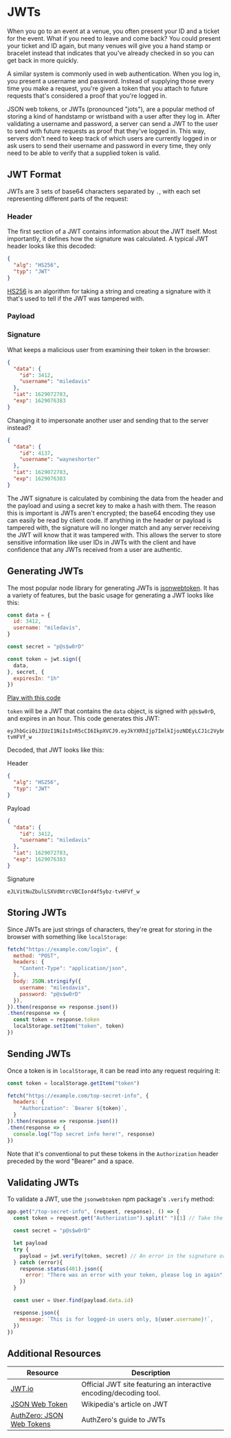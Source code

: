 # JWTs

When you go to an event at a venue, you often present your ID and a ticket for the event. What if you need to leave and come back? You could present your ticket and ID again, but many venues will give you a hand stamp or bracelet instead that indicates that you've already checked in so you can get back in more quickly.

A similar system is commonly used in web authentication. When you log in, you present a username and password. Instead of supplying those every time you make a request, you're given a token that you attach to future requests that's considered a proof that you're logged in.

JSON web tokens, or JWTs (pronounced "jots"), are a popular method of storing a kind of handstamp or wristband with a user after they log in. After validating a username and password, a server can send a JWT to the user to send with future requests as proof that they've logged in. This way, servers don't need to keep track of which users are currently logged in or ask users to send their username and password in every time, they only need to be able to verify that a supplied token is valid.

## JWT Format

JWTs are 3 sets of base64 characters separated by `.`, with each set representing different parts of the request:

### Header

The first section of a JWT contains information about the JWT itself. Most importantly, it defines how the signature was calculated. A typical JWT header looks like this decoded:

```json
{
  "alg": "HS256",
  "typ": "JWT"
}
```

[HS256](https://en.wikipedia.org/wiki/HMAC) is an algorithm for taking a string and creating a signature with it that's used to tell if the JWT was tampered with.

### Payload

### Signature

What keeps a malicious user from examining their token in the browser:

```json
{
  "data": {
    "id": 3412,
    "username": "miledavis"
  },
  "iat": 1629072783,
  "exp": 1629076383
}
```

Changing it to impersonate another user and sending that to the server instead?

```json
{
  "data": {
    "id": 4137,
    "username": "wayneshorter"
  },
  "iat": 1629072783,
  "exp": 1629076383
}
```

The JWT signature is calculated by combining the data from the header and the payload and using a secret key to make a hash with them. The reason this is important is JWTs aren't encrypted; the base64 encoding they use can easily be read by client code. If anything in the header or payload is tampered with, the signature will no longer match and any server receiving the JWT will know that it was tampered with. This allows the server to store sensitive information like user IDs in JWTs with the client and have confidence that any JWTs received from a user are authentic.

## Generating JWTs

The most popular node library for generating JWTs is [jsonwebtoken](https://www.npmjs.com/package/jsonwebtoken). It has a variety of features, but the basic usage for generating a JWT looks like this:

```js
const data = {
  id: 3412,
  username: "miledavis",
}

const secret = "p@s$w0rD"

const token = jwt.sign({
  data,
}, secret, {
  expiresIn: "1h"
})
```

[Play with this code](https://codesandbox.io/s/little-water-zijgq)

`token` will be a JWT that contains the `data` object, is signed with `p@s$w0rD`, and expires in an hour. This code generates this JWT:

```
eyJhbGciOiJIUzI1NiIsInR5cCI6IkpXVCJ9.eyJkYXRhIjp7ImlkIjozNDEyLCJ1c2VybmFtZSI6Im1pbGVkYXZpcyJ9LCJpYXQiOjE2MjkwNzI3ODMsImV4cCI6MTYyOTA3NjM4M30.eJLVitNuZbulLSXVdNtrcVBCIord4f5ybz-tvHFVf_w
```

Decoded, that JWT looks like this:

Header

```json
{
  "alg": "HS256",
  "typ": "JWT"
}
```

Payload

```json
{
  "data": {
    "id": 3412,
    "username": "miledavis"
  },
  "iat": 1629072783,
  "exp": 1629076383
}
```

Signature

```
eJLVitNuZbulLSXVdNtrcVBCIord4f5ybz-tvHFVf_w
```

## Storing JWTs

Since JWTs are just strings of characters, they're great for storing in the browser with something like `localStorage`:

```js
fetch("https://example.com/login", {
  method: "POST",
  headers: {
    "Content-Type": "application/json",
  },
  body: JSON.stringify({
    username: "milesdavis",
    password: "p@s$w0rD"
  }),
}).then(response => response.json())
.then(response => {
  const token = response.token
  localStorage.setItem("token", token)
})
```

## Sending JWTs

Once a token is in `localStorage`, it can be read into any request requiring it:

```js
const token = localStorage.getItem("token")

fetch("https://example.com/top-secret-info", {
  headers: {
    "Authorization": `Bearer ${token}`,
  }
}).then(response => response.json())
.then(response => {
  console.log("Top secret info here!", response)
})
```

Note that it's conventional to put these tokens in the `Authorization` header preceded by the word "Bearer" and a space.

## Validating JWTs

To validate a JWT, use the `jsonwebtoken` npm package's `.verify` method:

```js
app.get("/top-secret-info", (request, response), () => {
  const token = request.get("Authorization").split(" ")[1] // Take the word `Bearer` out

  const secret = "p@s$w0rD"

  let payload
  try {
    payload = jwt.verify(token, secret) // An error in the signature or expiration will throw an error
  } catch (error){
    response.status(401).json({
      error: "There was an error with your token, please log in again",
    })
  }

  const user = User.find(payload.data.id)

  response.json({
    message: `This is for logged-in users only, ${user.username}!`,
  })
})
```

## Additional Resources

| Resource | Description |
| --- | --- |
| [JWT.io](https://jwt.io/) | Official JWT site featuring an interactive encoding/decoding tool. |
| [JSON Web Token](https://en.wikipedia.org/wiki/JSON_Web_Token) | Wikipedia's article on JWT |
| [AuthZero: JSON Web Tokens](https://auth0.com/docs/tokens/json-web-tokens) | AuthZero's guide to JWTs |
